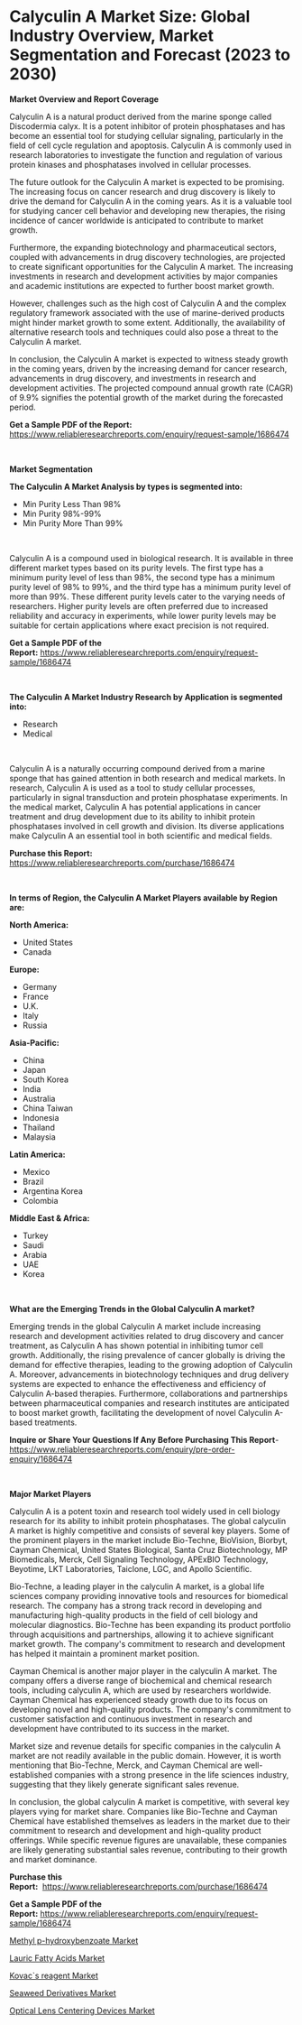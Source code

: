 <p><h1>Calyculin A Market Size: Global Industry Overview, Market Segmentation and Forecast (2023 to 2030)</h1></p><p><strong>Market Overview and Report Coverage</strong></p>
<p><p>Calyculin A is a natural product derived from the marine sponge called Discodermia calyx. It is a potent inhibitor of protein phosphatases and has become an essential tool for studying cellular signaling, particularly in the field of cell cycle regulation and apoptosis. Calyculin A is commonly used in research laboratories to investigate the function and regulation of various protein kinases and phosphatases involved in cellular processes.</p><p>The future outlook for the Calyculin A market is expected to be promising. The increasing focus on cancer research and drug discovery is likely to drive the demand for Calyculin A in the coming years. As it is a valuable tool for studying cancer cell behavior and developing new therapies, the rising incidence of cancer worldwide is anticipated to contribute to market growth.</p><p>Furthermore, the expanding biotechnology and pharmaceutical sectors, coupled with advancements in drug discovery technologies, are projected to create significant opportunities for the Calyculin A market. The increasing investments in research and development activities by major companies and academic institutions are expected to further boost market growth.</p><p>However, challenges such as the high cost of Calyculin A and the complex regulatory framework associated with the use of marine-derived products might hinder market growth to some extent. Additionally, the availability of alternative research tools and techniques could also pose a threat to the Calyculin A market.</p><p>In conclusion, the Calyculin A market is expected to witness steady growth in the coming years, driven by the increasing demand for cancer research, advancements in drug discovery, and investments in research and development activities. The projected compound annual growth rate (CAGR) of 9.9% signifies the potential growth of the market during the forecasted period.</p></p>
<p><strong>Get a Sample PDF of the Report:</strong> <a href="https://www.reliableresearchreports.com/enquiry/request-sample/1686474">https://www.reliableresearchreports.com/enquiry/request-sample/1686474</a></p>
<p>&nbsp;</p>
<p><strong>Market Segmentation</strong></p>
<p><strong>The Calyculin A Market Analysis by types is segmented into:</strong></p>
<p><ul><li>Min Purity Less Than 98%</li><li>Min Purity 98%-99%</li><li>Min Purity More Than 99%</li></ul></p>
<p>&nbsp;</p>
<p><p>Calyculin A is a compound used in biological research. It is available in three different market types based on its purity levels. The first type has a minimum purity level of less than 98%, the second type has a minimum purity level of 98% to 99%, and the third type has a minimum purity level of more than 99%. These different purity levels cater to the varying needs of researchers. Higher purity levels are often preferred due to increased reliability and accuracy in experiments, while lower purity levels may be suitable for certain applications where exact precision is not required.</p></p>
<p><strong>Get a Sample PDF of the Report:</strong>&nbsp;<a href="https://www.reliableresearchreports.com/enquiry/request-sample/1686474">https://www.reliableresearchreports.com/enquiry/request-sample/1686474</a></p>
<p>&nbsp;</p>
<p><strong>The Calyculin A Market Industry Research by Application is segmented into:</strong></p>
<p><ul><li>Research</li><li>Medical</li></ul></p>
<p>&nbsp;</p>
<p><p>Calyculin A is a naturally occurring compound derived from a marine sponge that has gained attention in both research and medical markets. In research, Calyculin A is used as a tool to study cellular processes, particularly in signal transduction and protein phosphatase experiments. In the medical market, Calyculin A has potential applications in cancer treatment and drug development due to its ability to inhibit protein phosphatases involved in cell growth and division. Its diverse applications make Calyculin A an essential tool in both scientific and medical fields.</p></p>
<p><strong>Purchase this Report:</strong>&nbsp; <a href="https://www.reliableresearchreports.com/purchase/1686474">https://www.reliableresearchreports.com/purchase/1686474</a></p>
<p>&nbsp;</p>
<p><strong>In terms of Region, the Calyculin A Market Players available by Region are:</strong></p>
<p>
    <p> <strong> North America: </strong>
        <ul>
            <li>United States</li>
            <li>Canada</li>
        </ul>
        </p> 
    <p> <strong> Europe: </strong>
        <ul>
            <li>Germany</li>
            <li>France</li>
            <li>U.K.</li>
            <li>Italy</li>
            <li>Russia</li>
        </ul>
        </p> 
    <p> <strong> Asia-Pacific: </strong>
        <ul>
            <li>China</li>
            <li>Japan</li>
            <li>South Korea</li>
            <li>India</li>
            <li>Australia</li>
            <li>China Taiwan</li>
            <li>Indonesia</li>
            <li>Thailand</li>
            <li>Malaysia</li>
        </ul>
        </p> 
    <p> <strong> Latin America: </strong>
        <ul>
            <li>Mexico</li>
            <li>Brazil</li>
            <li>Argentina Korea</li>
            <li>Colombia</li>
        </ul>
        </p> 
    <p> <strong> Middle East & Africa: </strong>
        <ul>
            <li>Turkey</li>
            <li>Saudi</li>
            <li>Arabia</li>
            <li>UAE</li>
            <li>Korea</li>
        </ul>
    </p>
    </p>
<p>&nbsp;</p>
<p><strong>What are the Emerging Trends in the Global Calyculin A market?</strong></p>
<p><p>Emerging trends in the global Calyculin A market include increasing research and development activities related to drug discovery and cancer treatment, as Calyculin A has shown potential in inhibiting tumor cell growth. Additionally, the rising prevalence of cancer globally is driving the demand for effective therapies, leading to the growing adoption of Calyculin A. Moreover, advancements in biotechnology techniques and drug delivery systems are expected to enhance the effectiveness and efficiency of Calyculin A-based therapies. Furthermore, collaborations and partnerships between pharmaceutical companies and research institutes are anticipated to boost market growth, facilitating the development of novel Calyculin A-based treatments.</p></p>
<p><strong>Inquire or Share Your Questions If Any Before Purchasing This Report</strong>- <a href="https://www.reliableresearchreports.com/enquiry/pre-order-enquiry/1686474">https://www.reliableresearchreports.com/enquiry/pre-order-enquiry/1686474</a></p>
<p>&nbsp;</p>
<p><strong>Major Market Players</strong></p>
<p><p>Calyculin A is a potent toxin and research tool widely used in cell biology research for its ability to inhibit protein phosphatases. The global calyculin A market is highly competitive and consists of several key players. Some of the prominent players in the market include Bio-Techne, BioVision, Biorbyt, Cayman Chemical, United States Biological, Santa Cruz Biotechnology, MP Biomedicals, Merck, Cell Signaling Technology, APExBIO Technology, Beyotime, LKT Laboratories, Taiclone, LGC, and Apollo Scientific.</p><p>Bio-Techne, a leading player in the calyculin A market, is a global life sciences company providing innovative tools and resources for biomedical research. The company has a strong track record in developing and manufacturing high-quality products in the field of cell biology and molecular diagnostics. Bio-Techne has been expanding its product portfolio through acquisitions and partnerships, allowing it to achieve significant market growth. The company's commitment to research and development has helped it maintain a prominent market position.</p><p>Cayman Chemical is another major player in the calyculin A market. The company offers a diverse range of biochemical and chemical research tools, including calyculin A, which are used by researchers worldwide. Cayman Chemical has experienced steady growth due to its focus on developing novel and high-quality products. The company's commitment to customer satisfaction and continuous investment in research and development have contributed to its success in the market.</p><p>Market size and revenue details for specific companies in the calyculin A market are not readily available in the public domain. However, it is worth mentioning that Bio-Techne, Merck, and Cayman Chemical are well-established companies with a strong presence in the life sciences industry, suggesting that they likely generate significant sales revenue.</p><p>In conclusion, the global calyculin A market is competitive, with several key players vying for market share. Companies like Bio-Techne and Cayman Chemical have established themselves as leaders in the market due to their commitment to research and development and high-quality product offerings. While specific revenue figures are unavailable, these companies are likely generating substantial sales revenue, contributing to their growth and market dominance.</p></p>
<p><strong>Purchase this Report:</strong>&nbsp;&nbsp;<a href="https://www.reliableresearchreports.com/purchase/1686474">https://www.reliableresearchreports.com/purchase/1686474</a></p>
<p></p>
<p><strong>Get a Sample PDF of the Report:</strong>&nbsp;<a href="https://www.reliableresearchreports.com/enquiry/request-sample/1686474">https://www.reliableresearchreports.com/enquiry/request-sample/1686474</a></p>
<p><p><a href="https://github.com/jhonwin654/Market-Research-Report-List-1/blob/main/methyl-p-hydroxybenzoate-market.md">Methyl p-hydroxybenzoate Market</a></p><p><a href="https://medium.com/@reportprime03/lauric-fatty-acids-market-comprehensive-assessment-by-type-application-and-geography-f9154a891aae">Lauric Fatty Acids Market</a></p><p><a href="https://github.com/smritireportprime/Market-Research-Report-List-1/blob/main/kovacs-reagent-market.md">Kovac`s reagent Market</a></p><p><a href="https://www.linkedin.com/pulse/seaweed-derivatives-market-insights-players-forecast-till/">Seaweed Derivatives Market</a></p><p><a href="https://medium.com/@reportprime04/optical-lens-centering-devices-market-comprehensive-assessment-by-type-application-and-geography-d20be5afffc5">Optical Lens Centering Devices Market</a></p></p>
